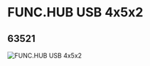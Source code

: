 # FUNC.HUB USB 4x5x2
## 63521
![FUNC.HUB USB 4x5x2](https://lc-www-live-s.legocdn.com/media/bricks/5/2/6120860.jpg)